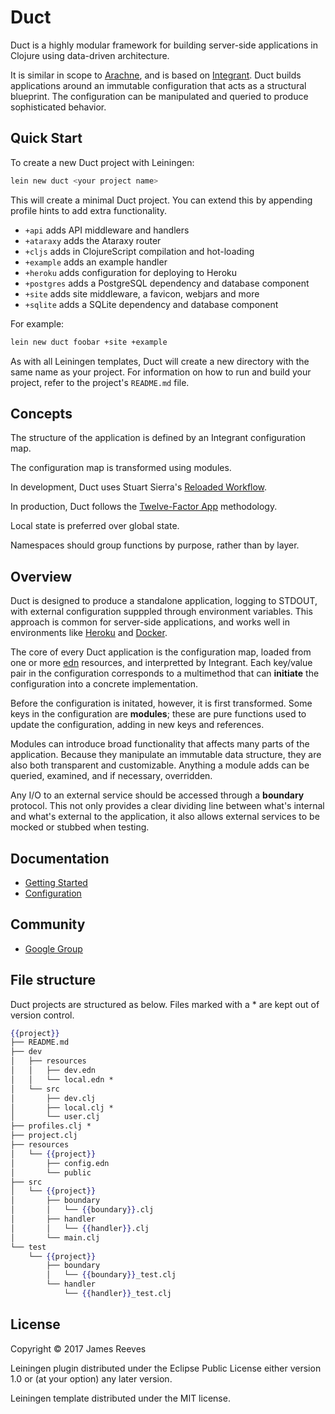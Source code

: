 # Duct

Duct is a highly modular framework for building server-side
applications in Clojure using data-driven architecture.

It is similar in scope to [Arachne][], and is based on [Integrant][].
Duct builds applications around an immutable configuration that acts
as a structural blueprint. The configuration can be manipulated and
queried to produce sophisticated behavior.

[integrant]: https://github.com/weavejester/integrant
[arachne]: http://arachne-framework.org/


## Quick Start

To create a new Duct project with Leiningen:

```sh
lein new duct <your project name>
```

This will create a minimal Duct project. You can extend this by
appending profile hints to add extra functionality.

* `+api`      adds API middleware and handlers
* `+ataraxy`  adds the Ataraxy router
* `+cljs`     adds in ClojureScript compilation and hot-loading
* `+example`  adds an example handler
* `+heroku`   adds configuration for deploying to Heroku
* `+postgres` adds a PostgreSQL dependency and database component
* `+site`     adds site middleware, a favicon, webjars and more
* `+sqlite`   adds a SQLite dependency and database component

For example:

```sh
lein new duct foobar +site +example
```

As with all Leiningen templates, Duct will create a new directory with
the same name as your project. For information on how to run and build
your project, refer to the project's `README.md` file.


## Concepts

The structure of the application is defined by an Integrant configuration map.

The configuration map is transformed using modules.

In development, Duct uses Stuart Sierra's [Reloaded Workflow][reloaded].

In production, Duct follows the [Twelve-Factor App][12-factor] methodology.

Local state is preferred over global state.

Namespaces should group functions by purpose, rather than by layer.

[12-factor]: http://12factor.net/
[reloaded]: http://thinkrelevance.com/blog/2013/06/04/clojure-workflow-reloaded


## Overview

Duct is designed to produce a standalone application, logging to
STDOUT, with external configuration supppled through environment
variables. This approach is common for server-side applications, and
works well in environments like [Heroku][] and [Docker][].

The core of every Duct application is the configuration map, loaded
from one or more [edn][] resources, and interpretted by Integrant.
Each key/value pair in the configuration corresponds to a multimethod
that can **initiate** the configuration into a concrete implementation.

Before the configuration is initated, however, it is first transformed.
Some keys in the configuration are **modules**; these are pure
functions used to update the configuration, adding in new keys and
references.

Modules can introduce broad functionality that affects many parts of
the application. Because they manipulate an immutable data structure,
they are also both transparent and customizable. Anything a module
adds can be queried, examined, and if necessary, overridden.

Any I/O to an external service should be accessed through a
**boundary** protocol. This not only provides a clear dividing line
between what's internal and what's external to the application, it
also allows external services to be mocked or stubbed when testing.

[heroku]:    https://www.heroku.com/
[docker]:    https://www.docker.com/
[edn]:       https://github.com/edn-format/edn
[ring]:      https://github.com/ring-clojure/ring


## Documentation

* [Getting Started](https://github.com/weavejester/duct/wiki/Getting-Started)
* [Configuration](https://github.com/weavejester/duct/wiki/Configuration)


## Community

* [Google Group](https://groups.google.com/forum/#!forum/duct-clojure)


## File structure

Duct projects are structured as below. Files marked with a * are kept
out of version control.

```handlebars
{{project}}
├── README.md
├── dev
│   ├── resources
│   │   ├── dev.edn
│   │   └── local.edn *
│   └── src
│       ├── dev.clj
│       ├── local.clj *
│       └── user.clj
├── profiles.clj *
├── project.clj
├── resources
│   └── {{project}}
│       ├── config.edn
│       └── public
├── src
│   └── {{project}}
│       ├── boundary
│       │   └── {{boundary}}.clj
│       ├── handler
│       │   └── {{handler}}.clj
│       └── main.clj
└── test
    └── {{project}}
        ├── boundary
        │   └── {{boundary}}_test.clj
        └── handler
            └── {{handler}}_test.clj
```


## License

Copyright © 2017 James Reeves

Leiningen plugin distributed under the Eclipse Public License either
version 1.0 or (at your option) any later version.

Leiningen template distributed under the MIT license.
